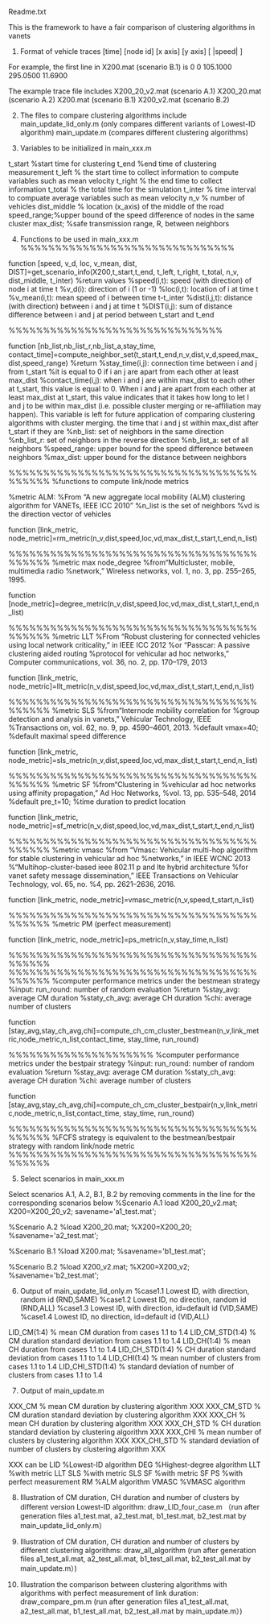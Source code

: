 Readme.txt

This is the framework to have a fair comparison of clustering algorithms in vanets

1.	Format of vehicle traces
[time] [node id] [x axis] [y axis] [ |speed| ]

For example, the first line in X200.mat (scenario B.1) is
0         0  105.1000  295.0500   11.6900

The example trace file includes
X200_20_v2.mat (scenario A.1)
X200_20.mat     (scenario A.2)
X200.mat         (scenario B.1)
X200_v2.mat     (scenario B.2)

2.	The files to compare clustering algorithms include
main_update_lid_only.m  (only compares different variants of Lowest-ID algorithm)
main_update.m  (compares different clustering algorithms)


3.	Variables to be initialized in main_xxx.m

t_start %start time for clustering
t_end   %end time of clustering measurement
t_left % the start time to collect information to compute variables such as mean velocity
t_right % the end time to collect information
t_total % the total time for the simulation
t_inter % time interval to compuate average variables such as mean velocity
n_v % number of vehicles
dist_middle % location (x_axis) of the middle of the road
speed_range;%upper bound of the speed difference of nodes in the same cluster
max_dist; %safe transmission range, R, between neighbors

4.	Functions to be used in main_xxx.m
%%%%%%%%%%%%%%%%%%%%%%%%%%%%%%%

function [speed, v_d, loc, v_mean, dist, DIST]=get_scenario_info(X200,t_start,t_end, t_left, t_right, t_total, n_v, dist_middle, t_inter)
%return values
%speed(i,t): speed (with direction) of node i at time t
%v_d(i): direction of i (1 or -1)
%loc(i,t): location of i at time t
%v_mean(i,t): mean speed of i between time t-t_inter 
%dist(i,j,t): distance (with direction) between i and j at time t
%DIST(i,j): sum of distance difference between i and j at period between t_start and t_end 


%%%%%%%%%%%%%%%%%%%%%%%%%%%%%%%

function [nb_list,nb_list_r,nb_list_a,stay_time, contact_time]=compute_neighbor_set(t_start,t_end,n_v,dist,v_d,speed,max_dist,speed_range)
%return
%stay_time(i,j): connection time between i and j from t_start
%it is equal to 0 if i an j are apart from each other at least max_dist
%contact_time(i,j): when i and j are within max_dist to each other at t_start, this value is equal to 0.  When i and j are apart from each other at least max_dist at t_start, this value indicates that it takes how long to let I and j to be within max_dist (i.e. possible cluster merging or re-affiliation may happen). This variable is left for future application of comparing clustering algorithms with cluster merging. 
the time that i and j st within max_dist after t_start if they are 
%nb_list: set of neighbors in the same direction
%nb_list_r: set of neighbors in the reverse direction
%nb_list_a: set of all neighbors
%speed_range: upper bound for the speed difference between neighbors
%max_dist: upper bound for the distance between neighbors

%%%%%%%%%%%%%%%%%%%%%%%%%%%%%%%%%%%%%%%%%%
%functions to compute link/node metrics

%metric ALM: 
%From “A new aggregate local mobility (ALM) clustering algorithm for VANETs, IEEE ICC 2010”
%n_list is the set of neighbors
%vd is the direction vector of vehicles

function [link_metric, node_metric]=rm_metric(n_v,dist,speed,loc,vd,max_dist,t_start,t_end,n_list)

%%%%%%%%%%%%%%%%%%%%%%%%%%%%%%%%%%%%%%%%%%
%metric max node_degree
%from“Multicluster, mobile, multimedia radio
%network,” Wireless networks, vol. 1, no. 3, pp. 255–265, 1995.

function [node_metric]=degree_metric(n_v,dist,speed,loc,vd,max_dist,t_start,t_end,n_list)

%%%%%%%%%%%%%%%%%%%%%%%%%%%%%%%%%%%%%%%%%%
%metric LLT
%From “Robust clustering for connected vehicles using local network criticality,” in IEEE ICC 2012
%or “Passcar: A passive clustering aided routing
%protocol for vehicular ad hoc networks,” Computer communications, vol. 36, no. 2, pp. 170–179, 2013

function [link_metric, node_metric]=llt_metric(n_v,dist,speed,loc,vd,max_dist,t_start,t_end,n_list)

%%%%%%%%%%%%%%%%%%%%%%%%%%%%%%%%%%%%%%%%%%
%metric SLS
%from“Internode mobility correlation for
%group detection and analysis in vanets,” Vehicular Technology, IEEE
%Transactions on, vol. 62, no. 9, pp. 4590–4601, 2013.
%default vmax=40; %default maximal speed difference

function [link_metric, node_metric]=sls_metric(n_v,dist,speed,loc,vd,max_dist,t_start,t_end,n_list)

%%%%%%%%%%%%%%%%%%%%%%%%%%%%%%%%%%%%%%%%%%
%metric SF
%from“Clustering in
%vehicular ad hoc networks using affinity propagation,” Ad Hoc Networks,
%vol. 13, pp. 535–548, 2014
%default pre_t=10; %time duration to predict location

function [link_metric, node_metric]=sf_metric(n_v,dist,speed,loc,vd,max_dist,t_start,t_end,n_list)

%%%%%%%%%%%%%%%%%%%%%%%%%%%%%%%%%%%%%%%%%%
%metric vmasc
%from  “Vmasc: Vehicular multi-hop algorithm for stable clustering in vehicular ad hoc %networks,” in IEEE WCNC 2013
%“Multihop-cluster-based ieee 802.11 p and lte hybrid architecture
%for vanet safety message dissemination,” IEEE Transactions on Vehicular Technology, vol. 65, no. %4, pp. 2621–2636, 2016.

function [link_metric, node_metric]=vmasc_metric(n_v,speed,t_start,n_list)

%%%%%%%%%%%%%%%%%%%%%%%%%%%%%%%%%%%%%%%%%%
%metric PM (perfect measurement)

function [link_metric, node_metric]=ps_metric(n_v,stay_time,n_list)

%%%%%%%%%%%%%%%%%%%%%%%%%%%%%%%%%%%%%%%%%%
%%%%%%%%%%%%%%%%%%%%%%%%%%%%%%%%%%%%%%%%%%
%computer performance metrics under the bestmean strategy
%input: run_round: number of random evaluation
%return 
%stay_avg: average CM duration
%staty_ch_avg: average CH duration
%chi: average number of clusters

function [stay_avg,stay_ch_avg,chi]=compute_ch_cm_cluster_bestmean(n_v,link_metric,node_metric,n_list,contact_time, stay_time, run_round)

%%%%%%%%%%%%%%%%%%%%%
%computer performance metrics under the bestpair strategy
%input: run_round: number of random evaluation
%return 
%stay_avg: average CM duration
%staty_ch_avg: average CH duration
%chi: average number of clusters

function [stay_avg,stay_ch_avg,chi]=compute_ch_cm_cluster_bestpair(n_v,link_metric,node_metric,n_list,contact_time, stay_time, run_round)

%%%%%%%%%%%%%%%%%%%%%%%%%%%%%%%%%%%%%%%%%%
%FCFS strategy is equivalent to the bestmean/bestpair strategy with random link/node metric
%%%%%%%%%%%%%%%%%%%%%%%%%%%%%%%%%%%%%%%%%%

5.	Select scenarios in main_xxx.m

Select scenarios A.1, A.2, B.1, B.2 by removing comments in the line for the corresponding scenarios below
%Scenario A.1
load X200_20_v2.mat;
X200=X200_20_v2;
savename='a1_test.mat';
 
%Scenario A.2
%load X200_20.mat;
%X200=X200_20;
%savename='a2_test.mat';
 
%Scenario B.1
%load X200.mat;
%savename='b1_test.mat';
 
%Scenario B.2
%load X200_v2.mat;
%X200=X200_v2;
%savename='b2_test.mat';


6.	Output of main_update_lid_only.m
%case1.1 Lowest ID, with direction, random id   (RND,SAME)
%case1.2 Lowest ID, no direction, random id     (RND,ALL)
%case1.3 Lowest ID, with direction, id=default id (VID,SAME)
%case1.4 Lowest ID, no direction, id=default id (VID,ALL)

LID_CM(1:4)      % mean CM duration from cases 1.1 to 1.4
LID_CM_STD(1:4) % CM duration standard deviation from cases 1.1 to 1.4
LID_CH(1:4)      % mean CH duration from cases 1.1 to 1.4
LID_CH_STD(1:4) % CH duration standard deviation from cases 1.1 to 1.4
LID_CHI(1:4)     % mean number of clusters from cases 1.1 to 1.4
LID_CHI_STD(1:4) % standard deviation of number of clusters from cases 1.1 to 1.4

7.	Output of main_update.m

XXX_CM     % mean CM duration by clustering algorithm XXX
XXX_CM_STD % CM duration standard deviation by clustering algorithm 
XXX XXX_CH      % mean CH duration by clustering algorithm XXX
XXX_CH_STD % CH duration standard deviation by clustering algorithm XXX
XXX_CHI     % mean number of clusters by clustering algorithm XXX
XXX_CHI_STD % standard deviation of number of clusters by clustering algorithm XXX

XXX can be
LID  %Lowest-ID algorithm
DEG  %Highest-degree algorithm
LLT  %with metric LLT
SLS  %with metric SLS
SF   %with metric SF
PS   %with perfect measurement
RM   %ALM algorithm
VMASC %VMASC algorithm

8.	Illustration of CM duration, CH duration and number of clusters by different version Lowest-ID algorithm: 
draw_LID_four_case.m （run after generation files a1_test.mat, a2_test.mat, b1_test.mat, b2_test.mat by  main_update_lid_only.m）

9.	Illustration of CM duration, CH duration and number of clusters by different clustering algorithms: 
draw_all_algorithm (run after generation files a1_test_all.mat, a2_test_all.mat, b1_test_all.mat, b2_test_all.mat by  main_update.m）)

10.	Illustration the comparison between clustering algorithms with algorithms with perfect measurement of link duration: 
draw_compare_pm.m (run after generation files a1_test_all.mat, a2_test_all.mat, b1_test_all.mat, b2_test_all.mat by  main_update.m）)
